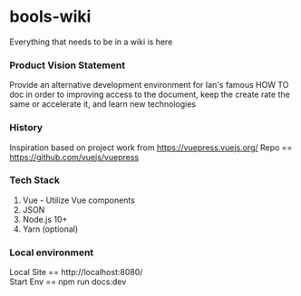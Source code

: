 # bools-wiki
Everything that needs to be in a wiki is here


### Product Vision Statement
Provide an alternative development environment for Ian's famous HOW TO doc in order to improving access to the document, keep the create rate the same or accelerate it, and learn new technologies


### History
Inspiration based on project work from https://vuepress.vuejs.org/
Repo == https://github.com/vuejs/vuepress


### Tech Stack
1. Vue - Utilize Vue components 
2. JSON
3. Node.js 10+
4. Yarn (optional)

### Local environment
Local Site == http://localhost:8080/   
Start Env == npm run docs:dev
